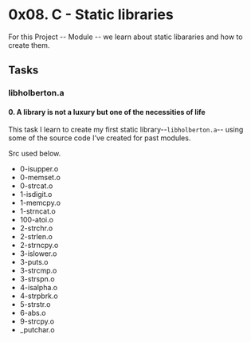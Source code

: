# 0x08. C - Static libraries

For this Project -- Module -- we learn about static libararies and how to create
them.

## Tasks

### libholberton.a

#### 0. A library is not a luxury but one of the necessities of life

This task I learn to create my first static library--`libholberton.a`-- using some of the source
code I've created for past modules.

Src used below.
* 0-isupper.o
* 0-memset.o
* 0-strcat.o
* 1-isdigit.o
* 1-memcpy.o
* 1-strncat.o
* 100-atoi.o
* 2-strchr.o
* 2-strlen.o
* 2-strncpy.o
* 3-islower.o
* 3-puts.o
* 3-strcmp.o
* 3-strspn.o 
* 4-isalpha.o
* 4-strpbrk.o
* 5-strstr.o
* 6-abs.o
* 9-strcpy.o
* _putchar.o


